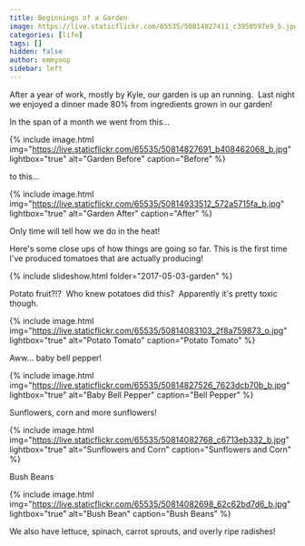 ```yaml
---
title: Beginnings of a Garden
image: https://live.staticflickr.com/65535/50814827411_c3950597e9_b.jpg
categories: [life]
tags: []
hidden: false
author: emmyoop
sidebar: left
---
```


After a year of work, mostly by Kyle, our garden is up an running.  Last night we enjoyed a dinner made 80% from ingredients grown in our garden!

In the span of a month we went from this...

{% include image.html img="https://live.staticflickr.com/65535/50814827691_b408462068_b.jpg" lightbox="true" alt="Garden Before" caption="Before" %}


to this...

{% include image.html img="https://live.staticflickr.com/65535/50814933512_572a5715fa_b.jpg" lightbox="true" alt="Garden After" caption="After" %}


Only time will tell how we do in the heat!

Here's some close ups of how things are going so far.  This is the first time I've produced tomatoes that are actually producing!

{% include slideshow.html folder="2017-05-03-garden" %}

Potato fruit?!?  Who knew potatoes did this?  Apparently it's pretty toxic though.

{% include image.html img="https://live.staticflickr.com/65535/50814083103_2f8a759873_o.jpg" lightbox="true" alt="Potato Tomato" caption="Potato Tomato" %}


Aww... baby bell pepper!

{% include image.html img="https://live.staticflickr.com/65535/50814827526_7623dcb70b_b.jpg" lightbox="true" alt="Baby Bell Pepper" caption="Bell Pepper" %}


Sunflowers, corn and more sunflowers!

{% include image.html img="https://live.staticflickr.com/65535/50814082768_c6713eb332_b.jpg" lightbox="true" alt="Sunflowers and Corn" caption="Sunflowers and Corn" %}


Bush Beans

{% include image.html img="https://live.staticflickr.com/65535/50814082698_62c62bd7d6_b.jpg" lightbox="true" alt="Bush Bean" caption="Bush Beans" %}


We also have lettuce, spinach, carrot sprouts, and overly ripe radishes!

